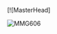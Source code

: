 [![MasterHead]
<p><img align="center" src="https://github-readme-streak-stats.herokuapp.com/?user=MMG606&" alt="MMG606" /></p>
